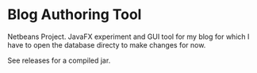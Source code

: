 # Blog Authoring Tool

Netbeans Project. JavaFX experiment and GUI tool for my blog for which I have to open the database directy to make changes for now.

See releases for a compiled jar.
